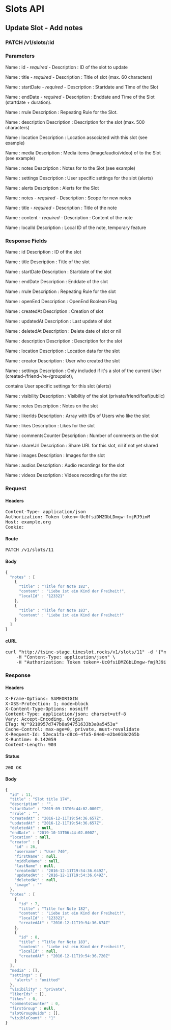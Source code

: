 # Slots API

## Update Slot - Add notes

### PATCH /v1/slots/:id

### Parameters

Name : id *- required -*
Description : ID of the slot to update

Name : title *- required -*
Description : Title of slot (max. 60 characters)

Name : startDate *- required -*
Description : Startdate and Time of the Slot

Name : endDate *- required -*
Description : Enddate and Time of the Slot (startdate + duration).

Name : rrule
Description : Repeating Rule for the Slot.

Name : description
Description : Description for the slot (max. 500 characters)

Name : location
Description : Location associated with this slot (see example)

Name : media
Description : Media items (image/audio/video) of to the Slot (see example)

Name : notes
Description : Notes for to the Slot (see example)

Name : settings
Description : User specific settings for the slot (alerts)

Name : alerts
Description : Alerts for the Slot

Name : notes *- required -*
Description : Scope for new notes

Name : title *- required -*
Description : Title of the note

Name : content *- required -*
Description : Content of the note

Name : localId
Description : Local ID of the note, temporary feature


### Response Fields

Name : id
Description : ID of the slot

Name : title
Description : Title of the slot

Name : startDate
Description : Startdate of the slot

Name : endDate
Description : Enddate of the slot

Name : rrule
Description : Repeating Rule for the slot

Name : openEnd
Description : OpenEnd Boolean Flag

Name : createdAt
Description : Creation of slot

Name : updatedAt
Description : Last update of slot

Name : deletedAt
Description : Delete date of slot or nil

Name : description
Description : Description for the slot

Name : location
Description : Location data for the slot

Name : creator
Description : User who created the slot

Name : settings
Description : Only included if it&#39;s a slot of the current User (created-/friend-/re-/groupslot),

contains User specific settings for this slot (alerts)

Name : visibility
Description : Visibiltiy of the slot (private/friend/foaf/public)

Name : notes
Description : Notes on the slot

Name : likerIds
Description : Array with IDs of Users who like the slot

Name : likes
Description : Likes for the slot

Name : commentsCounter
Description : Number of comments on the slot

Name : shareUrl
Description : Share URL for this slot, nil if not yet shared

Name : images
Description : Images for the slot

Name : audios
Description : Audio recordings for the slot

Name : videos
Description : Videos recordings for the slot

### Request

#### Headers

<pre>Content-Type: application/json
Authorization: Token token=-Uc0fsiDMZGbLDmgw-fmjRJ9imM
Host: example.org
Cookie: </pre>

#### Route

<pre>PATCH /v1/slots/11</pre>

#### Body
```javascript
{
  "notes" : [
    {
      "title" : "Title for Note 182",
      "content" : "Liebe ist ein Kind der Freiheit!",
      "localId" : "123321"
    },
    {
      "title" : "Title for Note 183",
      "content" : "Liebe ist ein Kind der Freiheit!"
    }
  ]
}
```


#### cURL

<pre class="request">curl &quot;http://tsinc-stage.timeslot.rocks/v1/slots/11&quot; -d &#39;{&quot;notes&quot;:[{&quot;title&quot;:&quot;Title for Note 182&quot;,&quot;content&quot;:&quot;Liebe ist ein Kind der Freiheit!&quot;,&quot;localId&quot;:&quot;123321&quot;},{&quot;title&quot;:&quot;Title for Note 183&quot;,&quot;content&quot;:&quot;Liebe ist ein Kind der Freiheit!&quot;}]}&#39; -X PATCH \
	-H &quot;Content-Type: application/json&quot; \
	-H &quot;Authorization: Token token=-Uc0fsiDMZGbLDmgw-fmjRJ9imM&quot;</pre>

### Response

#### Headers

<pre>X-Frame-Options: SAMEORIGIN
X-XSS-Protection: 1; mode=block
X-Content-Type-Options: nosniff
Content-Type: application/json; charset=utf-8
Vary: Accept-Encoding, Origin
ETag: W/&quot;9210957d747b8a94751633b3a0a5453a&quot;
Cache-Control: max-age=0, private, must-revalidate
X-Request-Id: 52eca1fa-d8c6-4fa5-84e0-e2be018d265b
X-Runtime: 0.142059
Content-Length: 903</pre>

#### Status

<pre>200 OK</pre>

#### Body

```javascript
{
  "id" : 11,
  "title" : "Slot title 174",
  "description" : "",
  "startDate" : "2019-09-13T06:44:02.000Z",
  "rrule" : "",
  "createdAt" : "2016-12-11T19:54:36.657Z",
  "updatedAt" : "2016-12-11T19:54:36.657Z",
  "deletedAt" : null,
  "endDate" : "2019-10-13T06:44:02.000Z",
  "location" : null,
  "creator" : {
    "id" : 26,
    "username" : "User 740",
    "firstName" : null,
    "middleName" : null,
    "lastName" : null,
    "createdAt" : "2016-12-11T19:54:36.649Z",
    "updatedAt" : "2016-12-11T19:54:36.649Z",
    "deletedAt" : null,
    "image" : ""
  },
  "notes" : [
    {
      "id" : 7,
      "title" : "Title for Note 182",
      "content" : "Liebe ist ein Kind der Freiheit!",
      "localId" : "123321",
      "createdAt" : "2016-12-11T19:54:36.674Z"
    },
    {
      "id" : 8,
      "title" : "Title for Note 183",
      "content" : "Liebe ist ein Kind der Freiheit!",
      "localId" : null,
      "createdAt" : "2016-12-11T19:54:36.720Z"
    }
  ],
  "media" : [],
  "settings" : {
    "alerts" : "omitted"
  },
  "visibility" : "private",
  "likerIds" : [],
  "likes" : 0,
  "commentsCounter" : 0,
  "firstGroup" : null,
  "slotGroupUuids" : [],
  "visibleCount" : "1"
}
```
